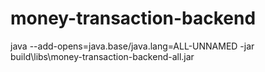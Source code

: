 # money-transaction-backend

java --add-opens=java.base/java.lang=ALL-UNNAMED -jar build\libs\money-transaction-backend-all.jar